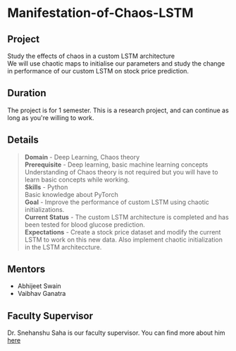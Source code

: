 # Manifestation-of-Chaos-LSTM

## Project 
Study the effects of chaos in a custom LSTM architecture  
We will use chaotic maps to initialise our parameters and study the change in performance of our custom LSTM on stock price prediction.

## Duration
The project is for 1 semester.
This is a research project, and can continue as long as you're willing to work.  

## Details
>**Domain** - Deep Learning, Chaos theory  
**Prerequisite** - Deep learning, basic machine learning concepts  
Understanding of Chaos theory is not required but you will have to learn basic concepts while working.  
**Skills** - Python  
Basic knowledge about PyTorch  
**Goal** - Improve the performance of custom LSTM using chaotic initializations.  
**Current Status** - The custom LSTM architecture is completed and has been tested for blood glucose prediction.  
**Expectations** - Create a stock price dataset and modify the current LSTM to work on this new data. Also implement chaotic initialization in the LSTM architeccture.

## Mentors
 * Abhijeet Swain
 * Vaibhav Ganatra  
 

## Faculty Supervisor
Dr. Snehanshu Saha is our faculty supervisor.
You can find more about him [here](https://www.bits-pilani.ac.in/goa/snehanshus/profile)

